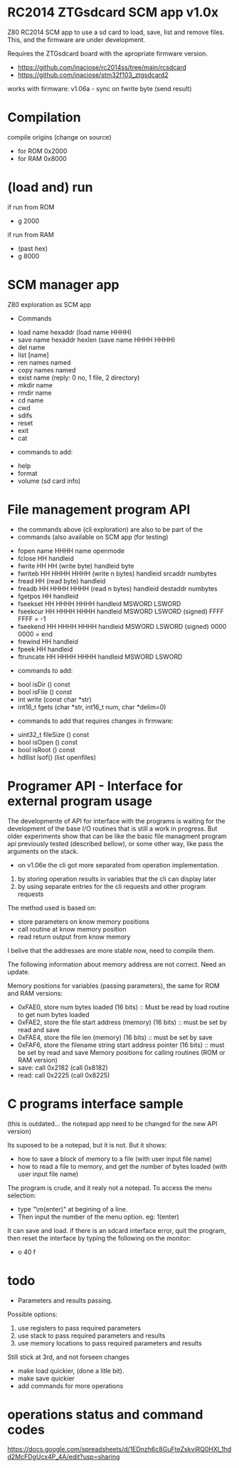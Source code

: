 # RC2014 ZTGsdcard SCM app v1.0x 
Z80 RC2014 SCM app to use a sd card to load, save, list and remove files.
This, and the firmware are under development.

Requires the ZTGsdcard board with the apropriate firmware version.
- https://github.com/inaciose/rc2014ss/tree/main/rcsdcard
- https://github.com/inaciose/stm32f103_ztgsdcard2

works with firmware: v1.06a - sync on fwrite byte (send result)

# Compilation
compile origins (change on source)
- for ROM 0x2000
- for RAM 0x8000

# (load and) run
if run from ROM
- g 2000

if run from RAM
- (past hex)
- g 8000

# SCM manager app 

Z80 exploration as SCM app 

+ Commands 
- load name hexaddr (load name HHHH)
- save name hexaddr hexlen (save name HHHH HHHH)
- del name
- list [name]
- ren names named
- copy names named
- exist name (reply: 0 no, 1 file, 2 directory)
- mkdir name 
- rmdir name
- cd name
- cwd
- sdifs
- reset
- exit
- cat

+ commands to add:
- help
- format
- volume (sd card info)

# File management program API
+ the commands above (cli exploration) are also to be part of the 
+ commands (also available on SCM app (for testing)
- fopen name HHHH                             name openmode
- fclose HH                                   handleid
- fwrite HH HH (write byte)                   handleid byte
- fwriteb HH HHHH HHHH (write n bytes)        handleid srcaddr numbytes
- fread HH (read byte)                        handleid 
- freadb HH HHHH HHHH (read n bytes)          handleid destaddr numbytes
- fgetpos HH                                  handleid
- fseekset HH HHHH HHHH                       handleid 	MSWORD LSWORD
- fseekcur HH HHHH HHHH                       handleid 	MSWORD LSWORD (signed) FFFF FFFF = -1
- fseekend HH HHHH HHHH                       handleid 	MSWORD LSWORD (signed) 0000 0000 = end
- frewind HH                                  handleid
- fpeek HH                                    handleid
- ftruncate HH HHHH HHHH                      handleid 	MSWORD LSWORD

+ commands to add:
- bool 	isDir () const
- bool 	isFile () const
- int 	write (const char *str)
- int16_t 	fgets (char *str, int16_t num, char *delim=0)

+ commands to add that requires changes in firmware:
- uint32_t 	fileSize () const
- bool 	isOpen () const
- bool 	isRoot () const
- hdllist lsof()  (list openfiles)

# Programer API - Interface for external program usage
The developmente of API for interface with the programs is waiting for the development of the base I/O routines that is still a work in progress.
But older experiments show that can be like the basic file managment program api previously tested (described bellow), or some other way, like pass the arguments on the stack.

- on v1.06e the cli got more separated from operation implementation.
1. by storing operation results in variables that the cli can display later
3. by using separate entries for the cli requests and other program requests

The method used is based on:
- store parameters on know memory positions
- call routine at know memory position
- read return output from know memory

I belive that the addresses are more stable now, need to compile them.

The following information about memory address are not correct. Need an update.

Memory positions for variables (passing parameters), the same for ROM and RAM versions:
- 0xFAE0, store num bytes loaded (16 bits) :: Must be read by load routine to get num bytes loaded
- 0xFAE2, store the file start address (memory) (16 bits) :: must be set by read and save
- 0xFAE4, store the file len (memory) (16 bits) :: must be set by save
- 0xFAF6, store the filename string start address pointer (16 bits) :: must be set by read and save
Memory positions for calling routines (ROM or RAM version)
- save: call 0x2182 (call 0x8182)
- read: call 0x2225 (call 0x8225)


# C programs interface sample
(this is outdated... the notepad app need to be changed for the new API version)

Its suposed to be a notepad, but it is not. But it shows:
- how to save a block of memory to a file (with user input file name)
- how to read a file to memory, and get the number of bytes loaded (with user input file name)

The program is crude, and it realy not a notepad. 
To access the menu selection: 
- type "\m(enter)" at begining of a line.
- Then input the number of the menu option. eg: 1(enter)

It can save and load.
if there is an sdcard interface error, quit the program, then reset the interface by typing the following on the monitor:
- o 40 f

# todo
- Parameters and results passing.  

Possible options:
1. use registers to pass required parameters
2. use stack to pass required parameters and results
3. use memory locations to pass required parameters and results

Still stick at 3rd, and not forseen changes  

- make load quickier, (done a litle bit).
- make save quickier
- add commands for more operations

# operations status and command codes
https://docs.google.com/spreadsheets/d/1EDnzh6c8GuFteZskviRQ0HXl_1hdd2McFDgUcx4P_4A/edit?usp=sharing
